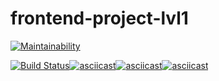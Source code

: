 # frontend-project-lvl1

[![Maintainability](https://api.codeclimate.com/v1/badges/169c1f19019aba0b5499/maintainability)](https://codeclimate.com/github/Kob0/frontend-project-lvl1/maintainability)

[![Build Status](https://travis-ci.org/Kob0/frontend-project-lvl1.svg?branch=master)](https://travis-ci.org/Kob0/frontend-project-lvl1)[![asciicast](https://asciinema.org/a/gex2BATmeuvtHtP5Qsv2RwU9G.svg)](https://asciinema.org/a/gex2BATmeuvtHtP5Qsv2RwU9G)[![asciicast](https://asciinema.org/a/XSkFz7bgj5SxyoPsfIl0PVI7j.svg)](https://asciinema.org/a/XSkFz7bgj5SxyoPsfIl0PVI7j)[![asciicast](https://asciinema.org/a/E1mZdjDpYzbiY7TP4yi2iBQuX.svg)](https://asciinema.org/a/E1mZdjDpYzbiY7TP4yi2iBQuX)
